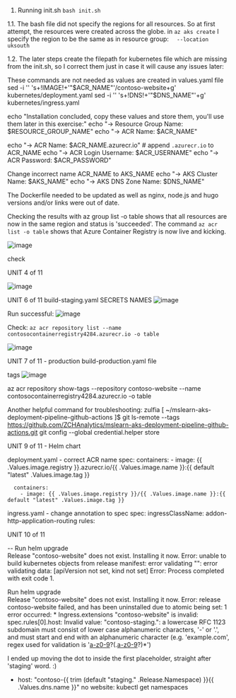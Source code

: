 

1. Running init.sh 
`bash init.sh`

1.1. The bash file did not specify the regions for all resources. So at first attempt, the resources were created across the globe. 
in `az aks create` I specify the region to be the same as in resource group: 
`  --location uksouth`

1.2. The later steps create the filepath for kubernetes file which are missing from the init.sh, so I correct them just in case it will cause any issues later:

These commands are not needed as values are created in values.yaml file 
sed -i '' 's+!IMAGE!+'"$ACR_NAME"'/contoso-website+g' kubernetes/deployment.yaml
sed -i '' 's+!DNS!+'"$DNS_NAME"'+g' kubernetes/ingress.yaml


echo "Installation concluded, copy these values and store them, you'll use them later in this exercise:"
echo "-> Resource Group Name: $RESOURCE_GROUP_NAME"
echo "-> ACR Name: $ACR_NAME"

echo "-> ACR Name: $ACR_NAME.azurecr.io" # append `.azurecr.io` to ACR_NAME
echo "-> ACR Login Username: $ACR_USERNAME"
echo "-> ACR Password: $ACR_PASSWORD"

Change incorrect name ACR_NAME to AKS_NAME
echo "-> AKS Cluster Name: $AKS_NAME"
echo "-> AKS DNS Zone Name: $DNS_NAME"


The Dockerfile needed to be updated as well as nginx, node.js and hugo versions and/or links were out of date.

Checking the results with az group list -o table shows that all resources are now in the same region and status is 'succeeded'. 
The command `az acr list -o table` shows that Azure Container Registry is now live and kicking.

![image](https://github.com/ZCHAnalytics/intelligent-apps-AKS-Functions-CosmosDB/assets/146954022/2f41fec7-ac5b-4abc-aef1-12413cb82dc2)

check

UNIT 4 of 11

![image](https://github.com/ZCHAnalytics/mslearn-aks-deployment-pipeline-github-actions/assets/146954022/5e4c467e-c9a8-4caf-9fca-5ad13ced637b)

UNIT 6 of 11 build-staging.yaml
SECRETS NAMES
![image](https://github.com/ZCHAnalytics/mslearn-aks-deployment-pipeline-github-actions/assets/146954022/ecb972f1-6ae8-4d7d-90fd-6f49cd8d4420)

Run successful: 
![image](https://github.com/ZCHAnalytics/mslearn-aks-deployment-pipeline-github-actions/assets/146954022/f1fc6f1c-d15a-4df9-9464-76411a9f063a)

Check: 
`az acr repository list --name contosocontainerregistry4284.azurecr.io -o table`

![image](https://github.com/ZCHAnalytics/mslearn-aks-deployment-pipeline-github-actions/assets/146954022/c54f3cd9-d1aa-44b2-b030-1799dfb06e44)

UNIT 7 of 11 - production
build-production.yaml file 

tags
![image](https://github.com/ZCHAnalytics/mslearn-aks-deployment-pipeline-github-actions/assets/146954022/4d11815d-0996-4e9b-82c1-42f426e46641)

az acr repository show-tags --repository contoso-website --name contosocontainerregistry4284.azurecr.io -o table

Another helpful command for troubleshooting: zulfia [ ~/mslearn-aks-deployment-pipeline-github-actions ]$ git ls-remote --tags https://github.com/ZCHAnalytics/mslearn-aks-deployment-pipeline-github-actions.git
git config --global credential.helper store

UNIT 9 of 11 - Helm chart

deployment.yaml - correct ACR name
spec:
      containers:
        - image: {{ .Values.image.registry }}.azurecr.io/{{ .Values.image.name }}:{{ default "latest" .Values.image.tag }}

      containers:
        - image: {{ .Values.image.registry }}/{{ .Values.image.name }}:{{ default "latest" .Values.image.tag }}


ingress.yaml - change annotation to spec
spec:
  ingressClassName: addon-http-application-routing
  rules:

UNIT 10 of 11

-- Run helm upgrade \
Release "contoso-website" does not exist. Installing it now.
Error: unable to build kubernetes objects from release manifest: error validating "": error validating data: [apiVersion not set, kind not set]
Error: Process completed with exit code 1.

Run helm upgrade \
Release "contoso-website" does not exist. Installing it now.
Error: release contoso-website failed, and has been uninstalled due to atomic being set: 1 error occurred:
	* Ingress.extensions "contoso-website" is invalid: spec.rules[0].host: Invalid value: "contoso-staging.": a lowercase RFC 1123 subdomain must consist of lower case alphanumeric characters, '-' or '.', and must start and end with an alphanumeric character (e.g. 'example.com', regex used for validation is '[a-z0-9]([-a-z0-9]*[a-z0-9])?(\.[a-z0-9]([-a-z0-9]*[a-z0-9])?)*')

I ended up moving the dot to inside the first placeholder, straight after 'staging' word. :) 
- host: "contoso-{{ trim (default "staging." .Release.Namespace) }}{{ .Values.dns.name }}" 
no website:
kubectl get namespaces


